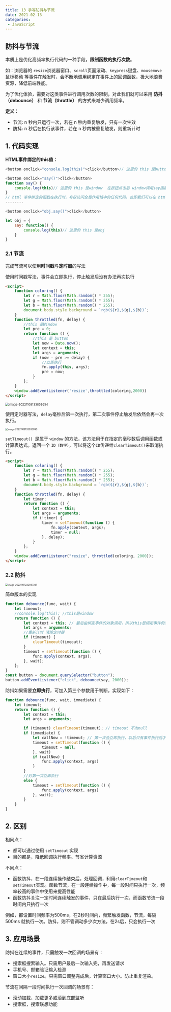 ```yaml
---
title: 13 手写防抖与节流
date: 2021-02-13
categories: 
 - JavaScript
---
```

## 防抖与节流

本质上是优化高频率执行代码的一种手段，**限制函数的执行次数**。

如：浏览器的 `resize`浏览器窗口、`scroll`页面滚动、`keypress`键盘、`mousemove`鼠标移动 等事件在触发时，会不断地调用绑定在事件上的回调函数，极大地浪费资源，降低前端性能。

为了优化体验，需要对这类事件进行调用次数的限制，对此我们就可以采用 **防抖（debounce）** 和 **节流（throttle）** 的方式来减少调用频率。

**定义：**

- 节流: n 秒内只运行一次，若在 n 秒内重复触发，只有一次生效
- 防抖: n 秒后在执行该事件，若在 n 秒内被重复触发，则重新计时

## 1. 代码实现

**HTML事件绑定的this值：**

```js
<button onclick="console.log(this)">click</button>// 这里的 this 是button元素

<button onclick="say()">click</button>
function say() {
    console.log(this)// 这里的 this 是window  在按钮点击后 window调用say函数
}
// html 事件绑定的函数在执行时，有权访问全局作用域中的任何代码。也即我们可以在 html 中可以直接调用 script 标签中定义的函数。
--------

<button onclick="obj.say()">click</button>

let obj = {
    say: function() {
        console.log(this)// 这里的 this 是obj
    }
}
```

### 2.1 节流

完成节流可以使用**时间戳**与**定时器**的写法

使用时间戳写法，事件会立即执行，停止触发后没有办法再次执行

```Html
<script>
    function coloring() {
        let r = Math.floor(Math.random() * 255);
        let g = Math.floor(Math.random() * 255);
        let b = Math.floor(Math.random() * 255);
        document.body.style.background = `rgb(${r},${g},${b})`;
    }
    function throttled(fn, delay) {
        //this 是Window
        let pre = 0;
        return function () {
            //this 是 button
            let now = Date.now();
            let context = this;
            let args = arguments;
            if (now - pre >= delay) {
                //立即执行
                fn.apply(this, args);
                pre = now;
            }
        };
    }
    window.addEventListener('resize',throttled(coloring,2000))
</script>
```

<img src="https://could-img.oss-cn-hangzhou.aliyuncs.com/202211081338413.png" alt="image-20221108133853654" style="zoom:67%;" />

使用定时器写法，`delay`毫秒后第一次执行，第二次事件停止触发后依然会再一次执行。

<img src="https://could-img.oss-cn-hangzhou.aliyuncs.com/202211081320678.png" alt="image-20221108132033990" style="zoom: 50%;" />

`setTimeout() `是属于 `window` 的方法，该方法用于在指定的毫秒数后调用函数或计算表达式。返回一个 `ID（数字）`，可以将这个`ID`传递给` clearTimeout() `来取消执行。

```html
<script>
    function coloring() {
        let r = Math.floor(Math.random() * 255);
        let g = Math.floor(Math.random() * 255);
        let b = Math.floor(Math.random() * 255);
        document.body.style.background = `rgb(${r},${g},${b})`;
    }
    function throttled(fn, delay) {
        let timer;
        return function () {
            let context = this;
            let args = arguments;
            if (!timer) {
                timer = setTimeout(function () {
                    fn.apply(context, args);
                    timer = null;
                }, delay);
            }
        };
    }
    window.addEventListener("resize", throttled(coloring, 2000));
</script>
```

### 2.2 防抖

<img src="https://could-img.oss-cn-hangzhou.aliyuncs.com/202211081320266.png" alt="image-20221107222937361" style="zoom: 50%;" />

简单版本的实现

```js
function debounce(func, wait) {
    let timeout;
    //console.log(this); //this是window
    return function () {
        let context = this; // 最后由绑定事件的对象调用，所以this是绑定事件的对象
        let args = arguments;
        //重新计时 清除定时器
        if (timeout) {
            clearTimeout(timeout);
        }
        timeout = setTimeout(function () {
            func.apply(context, args);
        }, wait);
    };
}
const button = document.querySelector("button");
button.addEventListener("click", debounce(say, 2000));
```

防抖如果需要**立即执行**，可加入第三个参数用于判断，实现如下：

```js
function debounce(func, wait, immediate) {
    let timeout;
    return function () {
        let context = this;
        let args = arguments;

        if (timeout) clearTimeout(timeout); // timeout 不为null
        if (immediate) {
            let callNow = !timeout; // 第一次会立即执行，以后只有事件执行后才会再次触发
            timeout = setTimeout(function () {
                timeout = null;
            }, wait)
            if (callNow) {
                func.apply(context, args)
            }
        }
        //对第一次立即执行
        else {
            timeout = setTimeout(function () {
                func.apply(context, args)
            }, wait);
        }
    }
}
```

## 2. 区别

相同点：

- 都可以通过使用 `setTimeout` 实现
- 目的都是，降低回调执行频率。节省计算资源

不同点：

- 函数防抖，在一段连续操作结束后，处理回调，利用`clearTimeout`和 `setTimeout`实现。函数节流，在一段连续操作中，每一段时间只执行一次，频率较高的事件中使用来提高性能
- 函数防抖关注一定时间连续触发的事件，只在最后执行一次，而函数节流一段时间内只执行一次

例如，都设置时间频率为500ms，在2秒时间内，频繁触发函数，节流，每隔 500ms 就执行一次。防抖，则不管调动多少次方法，在2s后，只会执行一次

## 3. 应用场景

防抖在连续的事件，只需触发一次回调的场景有：

- 搜索框搜索输入。只需用户最后一次输入完，再发送请求
- 手机号、邮箱验证输入检测
- 窗口大小`resize`。只需窗口调整完成后，计算窗口大小。防止重复渲染。

节流在间隔一段时间执行一次回调的场景有：

- 滚动加载，加载更多或滚到底部监听
- 搜索框，搜索联想功能